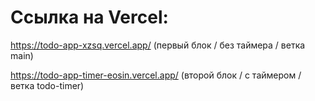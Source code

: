 # Ссылка на Vercel:
https://todo-app-xzsq.vercel.app/ (первый блок / без таймера / ветка main)

https://todo-app-timer-eosin.vercel.app/ (второй блок / с таймером / ветка todo-timer)
